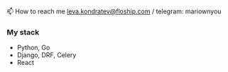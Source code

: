 📫 How to reach me leva.kondratev@floship.com / telegram: mariownyou  

### My stack
* Python, Go
* Django, DRF, Celery
* React


<!---
Mariownyou/Mariownyou is a ✨ special ✨ repository because its `README.md` (this file) appears on your GitHub profile.
You can click the Preview link to take a look at your changes.
--->
